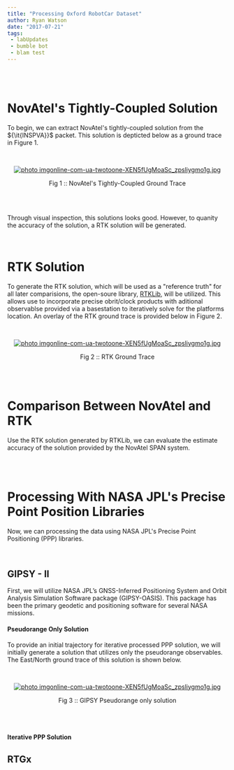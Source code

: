 ```yaml
---
title: "Processing Oxford RobotCar Dataset"
author: Ryan Watson
date: "2017-07-21"
tags:
 - labUpdates
 - bumble bot
 - blam test
---
```


<br><br>

# NovAtel's Tightly-Coupled Solution  

To begin, we can extract NovAtel's tightly-coupled solution from the ${\it{INSPVA}}$ packet. This solution is depticted below as a ground trace in Figure 1. 

<br>
<p align="center">
<a href="https://lh3.googleusercontent.com/H2SJH2FfF4p_G-OcQWjUuXfiJ57oyU4hoALsuUbcWg7N0ip_4JmPquxyEfMHitb_5Nsvx58FY460GW1ELttU6uIhYTJyhvz9chugUYyE09935sa3Vb1aA61zYgcHWaCfIZMvXN1Tlav8JtNjW5wWz1m68F1b4NLxkBc1jqbviNE2KlnO7Gp9T5LmFxeu5_ujcvRI3mUHpfl2B45QIA98vPQ9rIbkviOuFgoiwDa-Sw-Li-T534uX8lC8zssUkxCh_Ifgk9zJmfxdlyN5dVGpHlgdtAPajFs1GEpzww2KNAVc0DVTZRQIWHs4rjzcaYRDER-ZuIjKopQ5xaxTWYUZojIq0kHxS855mihFS1sTYy93ibiVQoVyB1OjMmBJQ5PQb3qO3MCvkBvaYdjqO5etzT80PNjM67LiS-uaXoXUFwRB9FCZ6vlP_aSvpHe2b-BImNzn6aX7R4ukuEKn1ySUOig6Nq8rV6GQsLv5Kz3gS_Ivjbn5GEcbd0h9YxBd6rh0jrtef_JavI2PXeH0fLM70t5mDBx3VxLVkMhdKutO0nylNjamHyF_LNnq1O8Oy5qGIox2T22uXAvjHdOkmQZQnM2fphn-8v6UqI1O_pyPQTadfvx_OrhQWk1R=w1280-h751-no" target="_blank"><img src="https://lh3.googleusercontent.com/H2SJH2FfF4p_G-OcQWjUuXfiJ57oyU4hoALsuUbcWg7N0ip_4JmPquxyEfMHitb_5Nsvx58FY460GW1ELttU6uIhYTJyhvz9chugUYyE09935sa3Vb1aA61zYgcHWaCfIZMvXN1Tlav8JtNjW5wWz1m68F1b4NLxkBc1jqbviNE2KlnO7Gp9T5LmFxeu5_ujcvRI3mUHpfl2B45QIA98vPQ9rIbkviOuFgoiwDa-Sw-Li-T534uX8lC8zssUkxCh_Ifgk9zJmfxdlyN5dVGpHlgdtAPajFs1GEpzww2KNAVc0DVTZRQIWHs4rjzcaYRDER-ZuIjKopQ5xaxTWYUZojIq0kHxS855mihFS1sTYy93ibiVQoVyB1OjMmBJQ5PQb3qO3MCvkBvaYdjqO5etzT80PNjM67LiS-uaXoXUFwRB9FCZ6vlP_aSvpHe2b-BImNzn6aX7R4ukuEKn1ySUOig6Nq8rV6GQsLv5Kz3gS_Ivjbn5GEcbd0h9YxBd6rh0jrtef_JavI2PXeH0fLM70t5mDBx3VxLVkMhdKutO0nylNjamHyF_LNnq1O8Oy5qGIox2T22uXAvjHdOkmQZQnM2fphn-8v6UqI1O_pyPQTadfvx_OrhQWk1R=w1280-h751-no" border="0" alt=" photo imgonline-com-ua-twotoone-XEN5fUgMoaSc_zpsliygmo1g.jpg"/></a>
</p>
<p align="center">
Fig 1 :: NovAtel's Tightly-Coupled Ground Trace   
</p>
<br><br>

Through visual inspection, this solutions looks good. However, to quanity the accuracy of the solution, a RTK solution will be generated. 

<br>

# RTK Solution 

To generate the RTK solution, which will be used as a "reference truth" for all later comparisions, the open-soure library, [RTKLib](http://www.rtklib.com/), will be utilized. This allows use to incorporate precise obrit/clock products with aditional observablse provided via a basestation to iteratively solve for the platforms location. An overlay of the RTK ground trace is provided below in Figure 2.

<br>
<p align="center">
<a href="https://lh3.googleusercontent.com/LKrowhz9Dn8CRPLNnUzLfkCNDNkLKouhLG55obTSBjIuP4xTTbjaIBjZF_VVwgsJ0CQTHfUD5uSldhrnBeHqOFPrFH2IuCB9OwZu2tkz2kxBRXt9F-JGT53qPExA1I3aBBlkGPbq8aybsggywh7yuJq2ax3ISQyCBBtmSlIaHtIiaxk69nz_2M11ffKX7npPtpE9uUpxHVp5gUBjSwL_yr2Fu41PclHSmf0MqxQKFZpKAGol5dcxhVyal3ecW9WfQAcN6W8oOzI310kERcTekZ2V_byPlA7sW1Uls1fiQyR0wZfApq-DQlxTRbuzQ6v30DasQdQAExXW1BqtfG1eq6ZbrrwLRG0FY83gY6Ov-6AfvW0mb4V0q3wUv2o9JE4mCJsiRcG1JnkcNGJWH4p9xebPJ1tkNc-QmRmprUiBlqsnF1OS5xxWDK3L916uGv7MZPbHBw5_DOSmvvCHHvMioNpnl5Sit_1kCx_iJB_RM9n5dh7Ua2gfXSK5IubtsY3ViNJBhxD81nWh4y56lD6S-6zDQ6h30rrJ63QEFLqbx7vPBT3NG1FcjP-HW-yJcB38KkDgL6KA3GU-WRUTtrqCNfH9Db2KZTc8ESc0nqzCqPpwhM71KbdTjSzqCisCSDE4HZXzRSvnrrbTuRnqQyycY5lIG6oKz6Plc7tRuX2HEzHCwQ=w1280-h751-no" target="_blank"><img src="https://lh3.googleusercontent.com/LKrowhz9Dn8CRPLNnUzLfkCNDNkLKouhLG55obTSBjIuP4xTTbjaIBjZF_VVwgsJ0CQTHfUD5uSldhrnBeHqOFPrFH2IuCB9OwZu2tkz2kxBRXt9F-JGT53qPExA1I3aBBlkGPbq8aybsggywh7yuJq2ax3ISQyCBBtmSlIaHtIiaxk69nz_2M11ffKX7npPtpE9uUpxHVp5gUBjSwL_yr2Fu41PclHSmf0MqxQKFZpKAGol5dcxhVyal3ecW9WfQAcN6W8oOzI310kERcTekZ2V_byPlA7sW1Uls1fiQyR0wZfApq-DQlxTRbuzQ6v30DasQdQAExXW1BqtfG1eq6ZbrrwLRG0FY83gY6Ov-6AfvW0mb4V0q3wUv2o9JE4mCJsiRcG1JnkcNGJWH4p9xebPJ1tkNc-QmRmprUiBlqsnF1OS5xxWDK3L916uGv7MZPbHBw5_DOSmvvCHHvMioNpnl5Sit_1kCx_iJB_RM9n5dh7Ua2gfXSK5IubtsY3ViNJBhxD81nWh4y56lD6S-6zDQ6h30rrJ63QEFLqbx7vPBT3NG1FcjP-HW-yJcB38KkDgL6KA3GU-WRUTtrqCNfH9Db2KZTc8ESc0nqzCqPpwhM71KbdTjSzqCisCSDE4HZXzRSvnrrbTuRnqQyycY5lIG6oKz6Plc7tRuX2HEzHCwQ=w1280-h751-no" border="0" alt=" photo imgonline-com-ua-twotoone-XEN5fUgMoaSc_zpsliygmo1g.jpg"/></a>
</p>
<p align="center">
Fig 2 :: RTK Ground Trace   
</p>
<br><br>


# Comparison Between NovAtel and RTK

Use the RTK solution generated by RTKLib, we can evaluate the estimate accuracy of the solution provided by the NovAtel SPAN system.

<br><br> 

# Processing With NASA JPL's Precise Point Position Libraries

Now, we can processing the data using NASA JPL's Precise Point Positioning (PPP) libraries.

<br>

## GIPSY - II

First, we will utilize NASA JPL’s GNSS-Inferred Positioning System and Orbit Analysis Simulation Software package (GIPSY-OASIS). This package has been the primary geodetic and positioning software for several NASA missions. 

#### Pseudorange Only Solution 

To provide an initial trajectory for iterative processed PPP solution, we will initially generate a solution that utilizes only the pseudorange observables. The East/North ground trace of this solution is shown below. 


<br>
<p align="center">
<a href="https://lh3.googleusercontent.com/RnrXXZydRZpoBmlWp0ZQ02W6iT8XLYvGy2WGOv6mO-4M0FWfom-WY1n5OltpJ94eMcIMyImN7rlqEbi731IPDizCyDmce8reLkJNq5gBvTs0RiAO95pdqSMXvTy02citypu9VH23lARx6PbD9rIMbZcAx9G1tB8nr1WSx7VZVkBN95BCWIc-nsxHYeeoGVz3zzqunyd_BnlSU1q5A9acZj2Unv80M0pG4KALUIxDcP8iS-hNIiWvrA0jMiBPnLlhGrgrIBfOxTBYV0WmL_Uei2duotyrsQRa3Q2jLtwi6nUxo98FxFxtzWq3OYkXEz7mj1Tenu5pp2Vl8Wg865Z-DsMux_fGFAZ7lutbF7MSw6HEyAgJB4RuiMytqkNLoYpV3tqn1fe64flaET_0ChCGm3oiS7sKHfN-bn6MwBCADUqWzuXBscsxsM4aPcGFUZ0JhVztuS1SK-VOniJmLuFTM_YeJLGtC6tXExFeP88NvJfMXYFMqoAS25J34iGl5M4UqY-YCo1Av9NeoU2vxZGQVNvehK0J9FIYp_B9C8kHRVXOsPX-3K3UnP9-w88FbeElRTnVjJDALv7Oyb7hLFgSkR_3urYtAhVzDy1BVYMvC3DPjXGdV-JRi21D=w720-h504-no" target="_blank"><img src="https://lh3.googleusercontent.com/RnrXXZydRZpoBmlWp0ZQ02W6iT8XLYvGy2WGOv6mO-4M0FWfom-WY1n5OltpJ94eMcIMyImN7rlqEbi731IPDizCyDmce8reLkJNq5gBvTs0RiAO95pdqSMXvTy02citypu9VH23lARx6PbD9rIMbZcAx9G1tB8nr1WSx7VZVkBN95BCWIc-nsxHYeeoGVz3zzqunyd_BnlSU1q5A9acZj2Unv80M0pG4KALUIxDcP8iS-hNIiWvrA0jMiBPnLlhGrgrIBfOxTBYV0WmL_Uei2duotyrsQRa3Q2jLtwi6nUxo98FxFxtzWq3OYkXEz7mj1Tenu5pp2Vl8Wg865Z-DsMux_fGFAZ7lutbF7MSw6HEyAgJB4RuiMytqkNLoYpV3tqn1fe64flaET_0ChCGm3oiS7sKHfN-bn6MwBCADUqWzuXBscsxsM4aPcGFUZ0JhVztuS1SK-VOniJmLuFTM_YeJLGtC6tXExFeP88NvJfMXYFMqoAS25J34iGl5M4UqY-YCo1Av9NeoU2vxZGQVNvehK0J9FIYp_B9C8kHRVXOsPX-3K3UnP9-w88FbeElRTnVjJDALv7Oyb7hLFgSkR_3urYtAhVzDy1BVYMvC3DPjXGdV-JRi21D=w720-h504-no" border="0" alt=" photo imgonline-com-ua-twotoone-XEN5fUgMoaSc_zpsliygmo1g.jpg"/></a>
</p>
<p align="center">
Fig 3 :: GIPSY Pseudorange only solution   
</p>
<br><br>

#### Iterative PPP Solution 

## RTGx

